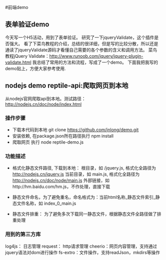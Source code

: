 #前端demo

## 表单验证demo
今天写一个H5活动，用到了表单验证。 研究了一下jqueryValidate，这个插件是否强大。 看了下菜鸟教程的介绍，总结的很详细，但是写的比较分散，所以还是通读了jqueryValidate源码才看懂自己需要的各个参数的含义和调用方法。 菜鸟教程jQuery Validate：http://www.runoob.com/jquery/jquery-plugin-validate.html 我总结了常用的方法和流程，写成了一个demo。 下面我把我写的demo贴上，方便大家参考使用.

## nodejs demo reptile-api:爬取网页到本地
从nodejs官网爬取api到本地。测试路径：http://nodejs.cn/doc/node/index.html

### 操作步骤
* 下载本代码到本地 git clone https://github.com/jnlong/demo.git
* 安装依赖, 在package.json所在路径执行 npm install
* 爬取网页 执行 node reptile-demo.js

### 功能描述
* 格式化静态文件路径, 下载到本地：
根目录，如 /jquery.js, 格式化全路径为 http://nodejs.cn/jquery.js
当前目录，如 main.js, 格式化全路径为 http://nodejs.cn/doc/node/main.js
外部链接，如http://hm.baidu.com/hm.js，不作处理，直接下载

* 静态文件命名，为了避免重名，命名格式为：当前html名称_静态文件索引_静态文件名称，如 index_0_main.js

* 静态文件排重：
为了避免多次下载同一静态文件，根据静态文件全路径做了排重处理

### 用到的第三方库
log4js： 日志管理
request： http请求管理
cheerio：网页内容管理，支持通过jquery语法对dom进行操作
fs-extro：文件操作，支持readJson，mkdirs等操作
